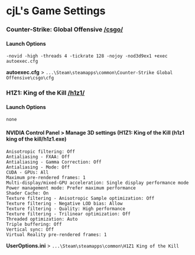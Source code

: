 # cjL's Game Settings

### Counter-Strike: Global Offensive [/csgo/](https://github.com/cjLGH/game-settings/tree/master/csgo)
#### Launch Options
	-novid -high -threads 4 -tickrate 128 -nojoy -nod3d9ex1 +exec autoexec.cfg

**autoexec.cfg** > `...\Steam\steamapps\common\Counter-Strike Global Offensive\csgo\cfg`

### H1Z1: King of the Kill [/h1z1/](https://github.com/cjLGH/game-settings/tree/master/h1z1)
#### Launch Options
	none

#### NVIDIA Control Panel > Manage 3D settings  (H1Z1: King of the Kill (h1z1 king of the kill/h1z1.exe)
	Anisotropic filtering: Off
	Antialiasing - FXAA: Off
	Antialiasing - Gamma Correction: Off
	Antialiasing - Mode: Off
	CUDA - GPUs: All
	Maximum pre-rendered frames: 1
	Multi-display/mixed-GPU acceleration: Single display performance mode
	Power management mode: Prefer maximum performance
	Shader Cache: On
	Texture filtering - Anisotropic Sample optimization: Off
	Texture filtering - Negative LOD bias: Allow
	Texture filtering - Quality: High performance
	Texture filtering - Trilinear optimization: Off
	Threaded optimization: Auto
	Triple buffering: Off
	Vertical sync: Off
	Virtual Reality pre-rendered frames: 1

**UserOptions.ini** > `...\Steam\steamapps\common\H1Z1 King of the Kill`
